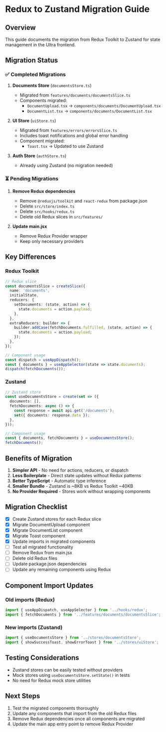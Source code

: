 # Redux to Zustand Migration Guide

## Overview

This guide documents the migration from Redux Toolkit to Zustand for state management in the Ultra frontend.

## Migration Status

### ✅ Completed Migrations

1. **Documents Store** (`documentsStore.ts`)
   - Migrated from `features/documents/documentsSlice.ts`
   - Components migrated:
     - `DocumentUpload.tsx` → `components/documents/DocumentUpload.tsx`
     - `DocumentList.tsx` → `components/documents/DocumentList.tsx`

2. **UI Store** (`uiStore.ts`)
   - Migrated from `features/errors/errorsSlice.ts`
   - Includes toast notifications and global error handling
   - Component migrated:
     - `Toast.tsx` → Updated to use Zustand

3. **Auth Store** (`authStore.ts`)
   - Already using Zustand (no migration needed)

### ⏳ Pending Migrations

1. **Remove Redux dependencies**
   - Remove `@reduxjs/toolkit` and `react-redux` from package.json
   - Delete `src/store/index.ts`
   - Delete `src/hooks/redux.ts`
   - Delete old Redux slices in `src/features/`

2. **Update main.jsx**
   - Remove Redux Provider wrapper
   - Keep only necessary providers

## Key Differences

### Redux Toolkit

```typescript
// Redux slice
const documentsSlice = createSlice({
  name: 'documents',
  initialState,
  reducers: {
    setDocuments: (state, action) => {
      state.documents = action.payload;
    },
  },
  extraReducers: builder => {
    builder.addCase(fetchDocuments.fulfilled, (state, action) => {
      state.documents = action.payload;
    });
  },
});

// Component usage
const dispatch = useAppDispatch();
const { documents } = useAppSelector(state => state.documents);
dispatch(fetchDocuments());
```

### Zustand

```typescript
// Zustand store
const useDocumentsStore = create(set => ({
  documents: [],
  fetchDocuments: async () => {
    const response = await api.get('/documents');
    set({ documents: response.data });
  },
}));

// Component usage
const { documents, fetchDocuments } = useDocumentsStore();
fetchDocuments();
```

## Benefits of Migration

1. **Simpler API** - No need for actions, reducers, or dispatch
2. **Less Boilerplate** - Direct state updates without Redux patterns
3. **Better TypeScript** - Automatic type inference
4. **Smaller Bundle** - Zustand is ~8KB vs Redux Toolkit ~40KB
5. **No Provider Required** - Stores work without wrapping components

## Migration Checklist

- [x] Create Zustand stores for each Redux slice
- [x] Migrate DocumentUpload component
- [x] Migrate DocumentList component
- [x] Migrate Toast component
- [x] Update imports in migrated components
- [ ] Test all migrated functionality
- [ ] Remove Redux from main.jsx
- [ ] Delete old Redux files
- [ ] Update package.json dependencies
- [ ] Update any remaining components using Redux

## Component Import Updates

### Old imports (Redux)

```typescript
import { useAppDispatch, useAppSelector } from '../hooks/redux';
import { fetchDocuments } from '../features/documents/documentsSlice';
```

### New imports (Zustand)

```typescript
import { useDocumentsStore } from '../stores/documentsStore';
import { showSuccessToast, showErrorToast } from '../stores/uiStore';
```

## Testing Considerations

- Zustand stores can be easily tested without providers
- Mock stores using `useDocumentsStore.setState()` in tests
- No need for Redux mock store utilities

## Next Steps

1. Test the migrated components thoroughly
2. Update any components that import from the old Redux files
3. Remove Redux dependencies once all components are migrated
4. Update the main app entry point to remove Redux Provider

